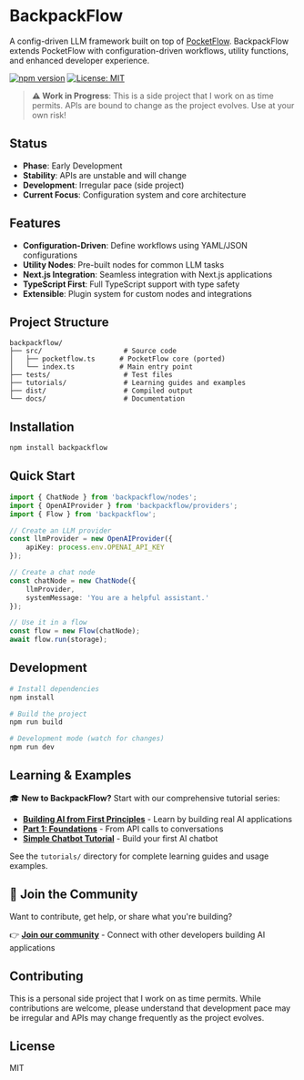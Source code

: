 # BackpackFlow

A config-driven LLM framework built on top of [PocketFlow](https://github.com/The-Pocket/PocketFlow-Typescript). BackpackFlow extends PocketFlow with configuration-driven workflows, utility functions, and enhanced developer experience.

[![npm version](https://badge.fury.io/js/backpackflow.svg)](https://badge.fury.io/js/backpackflow)
[![License: MIT](https://img.shields.io/badge/License-MIT-yellow.svg)](https://opensource.org/licenses/MIT)

> **⚠️ Work in Progress**: This is a side project that I work on as time permits. APIs are bound to change as the project evolves. Use at your own risk!

## Status

- **Phase**: Early Development
- **Stability**: APIs are unstable and will change
- **Development**: Irregular pace (side project)
- **Current Focus**: Configuration system and core architecture

## Features

- **Configuration-Driven**: Define workflows using YAML/JSON configurations
- **Utility Nodes**: Pre-built nodes for common LLM tasks
- **Next.js Integration**: Seamless integration with Next.js applications
- **TypeScript First**: Full TypeScript support with type safety
- **Extensible**: Plugin system for custom nodes and integrations

## Project Structure

```
backpackflow/
├── src/                    # Source code
│   ├── pocketflow.ts      # PocketFlow core (ported)
│   └── index.ts           # Main entry point
├── tests/                  # Test files
├── tutorials/              # Learning guides and examples
├── dist/                   # Compiled output
└── docs/                   # Documentation
```

## Installation

```bash
npm install backpackflow
```

## Quick Start

```typescript
import { ChatNode } from 'backpackflow/nodes';
import { OpenAIProvider } from 'backpackflow/providers';
import { Flow } from 'backpackflow';

// Create an LLM provider
const llmProvider = new OpenAIProvider({
    apiKey: process.env.OPENAI_API_KEY
});

// Create a chat node
const chatNode = new ChatNode({
    llmProvider,
    systemMessage: 'You are a helpful assistant.'
});

// Use it in a flow
const flow = new Flow(chatNode);
await flow.run(storage);
```

## Development

```bash
# Install dependencies
npm install

# Build the project
npm run build

# Development mode (watch for changes)
npm run dev
```

## Learning & Examples

🎓 **New to BackpackFlow?** Start with our comprehensive tutorial series:

- **[Building AI from First Principles](./tutorials/building-ai-from-first-principles/)** - Learn by building real AI applications
- **[Part 1: Foundations](./tutorials/building-ai-from-first-principles/01-foundations/)** - From API calls to conversations
- **[Simple Chatbot Tutorial](./tutorials/simple-chatbot/)** - Build your first AI chatbot

See the `tutorials/` directory for complete learning guides and usage examples.

## 🤝 Join the Community

Want to contribute, get help, or share what you're building? 

👉 **[Join our community](./tutorials/building-ai-from-first-principles/JOIN_COMMUNITY.md)** - Connect with other developers building AI applications

## Contributing

This is a personal side project that I work on as time permits. While contributions are welcome, please understand that development pace may be irregular and APIs may change frequently as the project evolves.

## License

MIT 